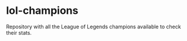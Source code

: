# lol-champions
Repository with all the League of Legends champions available to check their stats.
